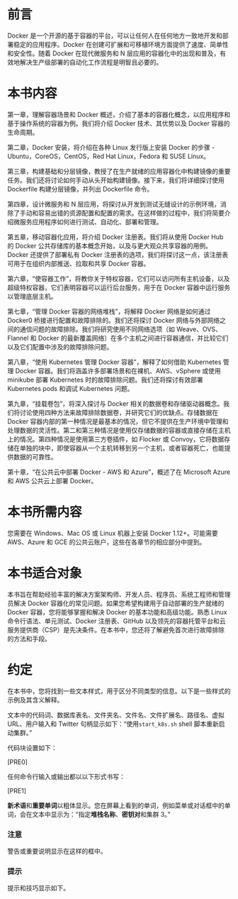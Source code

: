 # 前言

Docker 是一个开源的基于容器的平台，可以让任何人在任何地方一致地开发和部署稳定的应用程序。Docker 在创建可扩展和可移植环境方面提供了速度、简单性和安全性。随着 Docker 在现代微服务和 N 层应用的容器化中的出现和普及，有效地解决生产级部署的自动化工作流程是明智且必要的。

# 本书内容

第一章，理解容器场景和 Docker 概述，介绍了基本的容器化概念，以应用程序和基于操作系统的容器为例。我们将介绍 Docker 技术、其优势以及 Docker 容器的生命周期。

第二章，Docker 安装，将介绍在各种 Linux 发行版上安装 Docker 的步骤 - Ubuntu，CoreOS，CentOS，Red Hat Linux，Fedora 和 SUSE Linux。

第三章，构建基础和分层镜像，教授了在生产就绪的应用容器化中构建镜像的重要任务。我们还将讨论如何手动从头开始构建镜像。接下来，我们将详细探讨使用 Dockerfile 构建分层镜像，并列出 Dockerfile 命令。

第四章，设计微服务和 N 层应用，将探讨从开发到测试无缝设计的示例环境，消除了手动和容易出错的资源配置和配置的需求。在这样做的过程中，我们将简要介绍微服务应用程序如何进行测试、自动化、部署和管理。

第五章，移动容器化应用，将介绍 Docker 注册表。我们将从使用 Docker Hub 的 Docker 公共存储库的基本概念开始，以及与更大观众共享容器的用例。Docker 还提供了部署私有 Docker 注册表的选项，我们将探讨这一点，该注册表可用于在组织内部推送、拉取和共享 Docker 容器。

第六章，“使容器工作”，将教你关于特权容器，它们可以访问所有主机设备，以及超级特权容器，它们表明容器可以运行后台服务，用于在 Docker 容器中运行服务以管理底层主机。

第七章，“管理 Docker 容器的网络堆栈”，将解释 Docker 网络是如何通过 Docker0 桥接进行配置和故障排除的。我们还将探讨 Docker 网络与外部网络之间的通信问题的故障排除。我们将研究使用不同网络选项（如 Weave、OVS、Flannel 和 Docker 的最新覆盖网络）在多个主机之间进行容器通信，并比较它们以及它们配置中涉及的故障排除问题。

第八章，“使用 Kubernetes 管理 Docker 容器”，解释了如何借助 Kubernetes 管理 Docker 容器。我们将涵盖许多部署场景和在裸机、AWS、vSphere 或使用 minikube 部署 Kubernetes 时的故障排除问题。我们还将探讨有效部署 Kubernetes pods 和调试 Kubernetes 问题。

第九章，“挂载卷包”，将深入探讨与 Docker 相关的数据卷和存储驱动器概念。我们将讨论使用四种方法来故障排除数据卷，并研究它们的优缺点。存储数据在 Docker 容器内部的第一种情况是最基本的情况，但它不提供在生产环境中管理和处理数据的灵活性。第二和第三种情况是使用仅存储数据的容器或直接存储在主机上的情况。第四种情况是使用第三方卷插件，如 Flocker 或 Convoy，它将数据存储在单独的块中，即使容器从一个主机转移到另一个主机，或者容器死亡，也能提供数据的可靠性。

第十章，“在公共云中部署 Docker - AWS 和 Azure”，概述了在 Microsoft Azure 和 AWS 公共云上部署 Docker。

# 本书所需内容

您需要在 Windows、Mac OS 或 Linux 机器上安装 Docker 1.12+。可能需要 AWS、Azure 和 GCE 的公共云账户，这些在各章节的相应部分中提到。

# 本书适合对象

本书旨在帮助经验丰富的解决方案架构师、开发人员、程序员、系统工程师和管理员解决 Docker 容器化的常见问题。如果您希望构建用于自动部署的生产就绪的 Docker 容器，您将能够掌握和解决 Docker 的基本功能和高级功能。熟悉 Linux 命令行语法、单元测试、Docker 注册表、GitHub 以及领先的容器托管平台和云服务提供商（CSP）是先决条件。在本书中，您还将了解避免首次进行故障排除的方法和手段。

# 约定

在本书中，您将找到一些文本样式，用于区分不同类型的信息。以下是一些样式的示例及其含义解释。

文本中的代码词、数据库表名、文件夹名、文件名、文件扩展名、路径名、虚拟 URL、用户输入和 Twitter 句柄显示如下：“使用`start_k8s.sh` shell 脚本重新启动集群。”

代码块设置如下：

[PRE0]

任何命令行输入或输出都以以下形式书写：

[PRE1]

**新术语**和**重要单词**以粗体显示。您在屏幕上看到的单词，例如菜单或对话框中的单词，会在文本中显示为：“指定**堆栈名称**、**密钥对**和集群 3。”

### 注意

警告或重要说明显示在这样的框中。

### 提示

提示和技巧显示如下。
